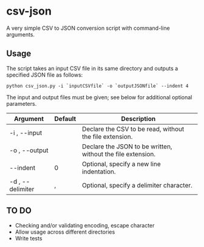 # csv-json

A very simple CSV to JSON conversion script with command-line arguments.


## Usage

The script takes an input CSV file in its same directory and outputs a specified JSON file as follows:

    python csv_json.py -i `inputCSVfile` -o `outputJSONfile` --indent 4
    
The input and output files must be given; see below for additional optional parameters.

Argument | Default | Description
---------|---------|------------
-i <filename str>, --input <filename str> | | Declare the CSV <filename> to be read, without the file extension.
-o <filename str>, --output <filename str> |  |Declare the JSON <filename> to be written, without the file extension.
--indent <int> | 0 | Optional, specify a new line indentation.
-d <str>, --delimiter <str> | , | Optional, specify a delimiter character.


## TO DO

- Checking and/or validating encoding, escape character
- Allow usage across different directories
- Write tests
